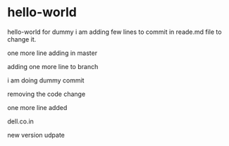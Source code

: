 # hello-world
hello-world for dummy
 i am adding few lines to commit in reade.md file to change it.

one more line adding in master

adding one more line to branch

i am doing dummy commit

removing the code change

one more line added

dell.co.in


new version udpate